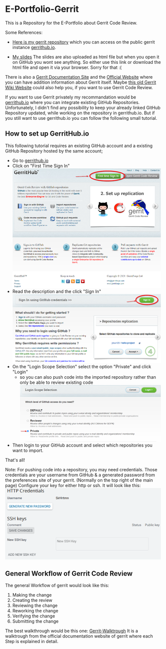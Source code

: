 # E-Portfolio-Gerrit
This is a Repository for the E-Portfolio about Gerrit Code Review.

Some References:
- [Here is my gerrit repository](https://review.gerrithub.io/plugins/gitiles/SirHrtmn/E-Portfolio-Gerrit/+/refs/heads/main) which you can access on the public gerrit instance [gerrithub.io](http://gerrithub.io). 

- [My slides](https://slides.com/sirhrtmn/deck) The slides are also uploaded as html file but when you open it on GitHub you wont see anything. So either use this link or download the html file and open it via your browser. Sorry for that :(

There is also a [Gerrit Documentation Site](https://gerrit-documentation.storage.googleapis.com/Documentation/3.4.0/index.html) and the [Official Website](https://www.gerritcodereview.com/) where you can have addition information about Gerrit itself. Maybe [this old Gerrit Wiki Website](https://gerrit.googlesource.com/homepage/+/master/pages/site/docs/) could also help you, if you want to use Gerrit Code Review.

If you want to use Gerrit privately my recommandation would be [gerrithub.io](http://gerrithub.io) where you can integrate existing GitHub Repositories. Unfortunately, I didn't find any possibility to keep your already linked GitHub Repository updated, while working on the repository in gerrithub.io. But if you still want to use gerrithub.io you can follow the following small tutorial. 

## How to set up GerritHub.io
This following tutorial requires an existing GitHub account and a existing GitHub Repository hosted by the same account;

- Go to [gerrithub.io](http://gerrithub.io)
- Click on "First Time Sign In"
  ![First Time SignIn Screenshot](Images/First-Time-SignIn-Screenshot.png)
- Read the description and the click "Sign In"
  ![SignIn Screenshot](Images/SignIn-using-GitHub-Screenshot.png)
- On the "Login Scope Selection" select the option "Private" and click "Login"
  - so you can also push code into the imported repository rather than only be able to review existing code
  ![LogIn Scope Screenshot](Images/Login-Scope-Screenshot.png)
- Then login to your GitHub account and select which repositories you want to import. 

That's all!

  Note: For pushing code into a repository, you may need credentials. Those credentials are your username from GitHub & a generated password from the preferences site   of your gerrit. (Normally on the top right of the main page) Configure your key for either http or ssh. It will look like this:
  ![Key Configuration Screenshot](Images/http-ssh-key-preferences.png)
  
## General Workflow of Gerrit Code Review
The general Workflow of gerrit would look like this: 

1. Making the change
2. Creating the review
3. Reviewing the change
4. Reworking the change
5. Verifying the change
6. Submitting the change

The best walkthrough would be this one: [Gerrit-Walktrough](https://git.eclipse.org/r/Documentation/intro-gerrit-walkthrough.html)
It is a walktrough from the official documentation website of gerrit where each Step is explained in detail.
